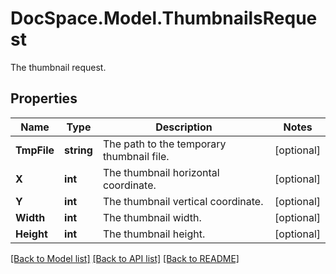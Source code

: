 # DocSpace.Model.ThumbnailsRequest
The thumbnail request.

## Properties

Name | Type | Description | Notes
------------ | ------------- | ------------- | -------------
**TmpFile** | **string** | The path to the temporary thumbnail file. | [optional] 
**X** | **int** | The thumbnail horizontal coordinate. | [optional] 
**Y** | **int** | The thumbnail vertical coordinate. | [optional] 
**Width** | **int** | The thumbnail width. | [optional] 
**Height** | **int** | The thumbnail height. | [optional] 

[[Back to Model list]](../README.md#documentation-for-models) [[Back to API list]](../README.md#documentation-for-api-endpoints) [[Back to README]](../README.md)

